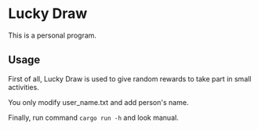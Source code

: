 # Lucky Draw

This is a personal program.

## Usage

First of all, Lucky Draw is used to give random rewards to take part in small activities.

You only modify user_name.txt and add person's name.

Finally, run command `cargo run -h` and look manual.
